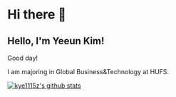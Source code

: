 # Hi there 👋

<!--
**kye1115z/kye1115z** is a ✨ _special_ ✨ repository because its `README.md` (this file) appears on your GitHub profile.

Here are some ideas to get you started:

- 🔭 I’m currently working on ...
- 🌱 I’m currently learning ...
- 👯 I’m looking to collaborate on ...
- 🤔 I’m looking for help with ...
- 💬 Ask me about ...
- 📫 How to reach me: ...
- 😄 Pronouns: ...
- ⚡ Fun fact: ...
-->
## Hello, I'm Yeeun Kim!

Good day!

I am majoring in Global Business&Technology at HUFS. 



 [![kye1115z's github stats](https://github-readme-stats.vercel.app/api?kye1115z=kye1115z)](https://github.com/anuraghazra/github-readme-stats)
